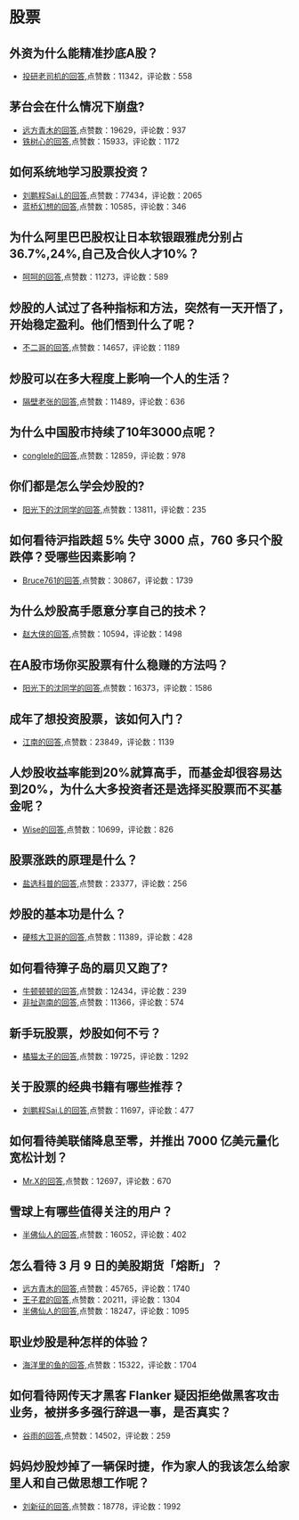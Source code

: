#  股票 
## 外资为什么能精准抄底A股？
- [投研老司机的回答](https://www.zhihu.com/question/328736570/answer/1776202857),点赞数：11342，评论数：558
## 茅台会在什么情况下崩盘?
- [远方青木的回答](https://www.zhihu.com/question/348553732/answer/1725594888),点赞数：19629，评论数：937
- [铁树心的回答](https://www.zhihu.com/question/348553732/answer/1728627839),点赞数：15933，评论数：1172
## 如何系统地学习股票投资？
- [刘鹏程Sai.L的回答](https://www.zhihu.com/question/24114669/answer/26849139),点赞数：77434，评论数：2065
- [蓝桥幻想的回答](https://www.zhihu.com/question/24114669/answer/1716386069),点赞数：10585，评论数：346
## 为什么阿里巴巴股权让日本软银跟雅虎分别占36.7%,24%,自己及合伙人才10%？
- [呵呵的回答](https://www.zhihu.com/question/35799942/answer/103638355),点赞数：11273，评论数：589
## 炒股的人试过了各种指标和方法，突然有一天开悟了，开始稳定盈利。他们悟到什么了呢？
- [不二哥的回答](https://www.zhihu.com/question/30793521/answer/295872063),点赞数：14657，评论数：1189
## 炒股可以在多大程度上影响一个人的生活？
- [隔壁老张的回答](https://www.zhihu.com/question/34200652/answer/59882055),点赞数：11489，评论数：636
## 为什么中国股市持续了10年3000点呢？
- [conglele的回答](https://www.zhihu.com/question/329881551/answer/831867815),点赞数：12859，评论数：978
## 你们都是怎么学会炒股的?
- [阳光下的沈同学的回答](https://www.zhihu.com/question/370025926/answer/1725800772),点赞数：13811，评论数：235
## 如何看待沪指跌超 5% 失守 3000 点，760 多只个股跌停？受哪些因素影响？
- [Bruce761的回答](https://www.zhihu.com/question/529914553/answer/-1838252455),点赞数：30867，评论数：1739
## 为什么炒股高手愿意分享自己的技术？
- [赵大侠的回答](https://www.zhihu.com/question/28661752/answer/1571185328),点赞数：10594，评论数：1498
## 在A股市场你买股票有什么稳赚的方法吗？
- [阳光下的沈同学的回答](https://www.zhihu.com/question/331849002/answer/752377993),点赞数：16373，评论数：1586
## 成年了想投资股票，该如何入门？
- [江南的回答](https://www.zhihu.com/question/24243644/answer/27148607),点赞数：23849，评论数：1139
## 人炒股收益率能到20%就算高手，而基金却很容易达到20%，为什么大多投资者还是选择买股票而不买基金呢？
- [Wise的回答](https://www.zhihu.com/question/373094642/answer/1238513612),点赞数：10699，评论数：826
## 股票涨跌的原理是什么？
- [盐选科普的回答](https://www.zhihu.com/question/32023399/answer/1499726714),点赞数：23377，评论数：256
## 炒股的基本功是什么？
- [硬核大卫哥的回答](https://www.zhihu.com/question/326998351/answer/815127888),点赞数：11389，评论数：428
## 如何看待獐子岛的扇贝又跑了?
- [牛顿顿顿的回答](https://www.zhihu.com/question/395334659/answer/1238222000),点赞数：12434，评论数：239
- [非扯迦南的回答](https://www.zhihu.com/question/395334659/answer/1235511072),点赞数：11366，评论数：574
## 新手玩股票，炒股如何不亏？
- [橘猫太子的回答](https://www.zhihu.com/question/19877244/answer/101509693),点赞数：19725，评论数：1292
## 关于股票的经典书籍有哪些推荐？
- [刘鹏程Sai.L的回答](https://www.zhihu.com/question/19661210/answer/29607606),点赞数：11697，评论数：477
## 如何看待美联储降息至零，并推出 7000 亿美元量化宽松计划？
- [Mr.X的回答](https://www.zhihu.com/question/379793140/answer/1082058227),点赞数：12697，评论数：670
## 雪球上有哪些值得关注的用户？
- [半佛仙人的回答](https://www.zhihu.com/question/21879482/answer/947405115),点赞数：16052，评论数：402
## 怎么看待 3 月 9 日的美股期货「熔断」？
- [远方青木的回答](https://www.zhihu.com/question/377943825/answer/1067880834),点赞数：45765，评论数：1740
- [王子君的回答](https://www.zhihu.com/question/377943825/answer/1068107557),点赞数：20211，评论数：1304
- [半佛仙人的回答](https://www.zhihu.com/question/377943825/answer/1068114335),点赞数：18247，评论数：1095
## 职业炒股是种怎样的体验？
- [海洋里的鱼的回答](https://www.zhihu.com/question/319049118/answer/775881848),点赞数：15322，评论数：1704
## 如何看待网传天才黑客 Flanker 疑因拒绝做黑客攻击业务，被拼多多强行辞退一事，是否真实？
- [谷雨的回答](https://www.zhihu.com/question/438854645/answer/1672787309),点赞数：14502，评论数：259
## 妈妈炒股炒掉了一辆保时捷，作为家人的我该怎么给家里人和自己做思想工作呢？
- [刘新征的回答](https://www.zhihu.com/question/452211241/answer/1894036714),点赞数：18778，评论数：1992
